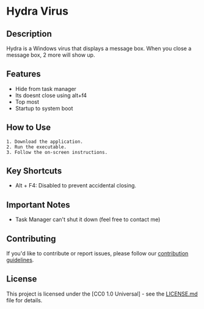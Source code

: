 # Hydra Virus

## Description

Hydra is a Windows virus that displays a message box. When you close a message box, 2 more will show up.

## Features

- Hide from task manager
- Its doesnt close using alt+f4
- Top most
- Startup to system boot

## How to Use

    1. Download the application.
    2. Run the executable.
    3. Follow the on-screen instructions.

## Key Shortcuts

- Alt + F4: Disabled to prevent accidental closing.


## Important Notes

- Task Manager can't shut it down (feel free to contact me)

## Contributing

If you'd like to contribute or report issues, please follow our [contribution guidelines](CONTRIBUTING.md).

## License

This project is licensed under the [CC0 1.0 Universal] - see the [LICENSE.md](LICENSE) file for details.

